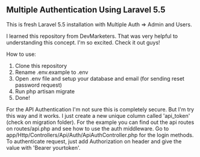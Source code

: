 ## Multiple Authentication Using Laravel 5.5

This is fresh Laravel 5.5 installation with Multiple Auth => Admin and Users.

I learned this repository from DevMarketers. That was very helpful to understanding this concept. I'm so excited. Check it out guys!

How to use:
1. Clone this repository
2. Rename .env.example to .env
3. Open .env file and setup your database and email (for sending reset password request)
4. Run php artisan migrate
5. Done!

For the API Authentication I'm not sure this is completely secure. But I'm try this way and it works. I just create a new unique column called 'api_token' (check on migration folder).
For the example you can find out the api routes on routes/api.php and see how to use the auth middleware. Go to app/Http/Controllers/Api/Auth/ApiAuthController.php for the login methods.
To authenticate request, just add Authorization on header and give the value with 'Bearer yourtoken'.